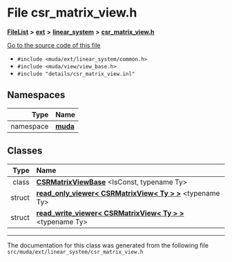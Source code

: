 

# File csr\_matrix\_view.h



[**FileList**](files.md) **>** [**ext**](dir_dee31a662aa40cb7fc08cb07824f4a9a.md) **>** [**linear\_system**](dir_6f09a74f7ee1db37d591c4a0fc2f2223.md) **>** [**csr\_matrix\_view.h**](csr__matrix__view_8h.md)

[Go to the source code of this file](csr__matrix__view_8h_source.md)



* `#include <muda/ext/linear_system/common.h>`
* `#include <muda/view/view_base.h>`
* `#include "details/csr_matrix_view.inl"`













## Namespaces

| Type | Name |
| ---: | :--- |
| namespace | [**muda**](namespacemuda.md) <br> |


## Classes

| Type | Name |
| ---: | :--- |
| class | [**CSRMatrixViewBase**](classmuda_1_1_c_s_r_matrix_view_base.md) &lt;IsConst, typename Ty&gt;<br> |
| struct | [**read\_only\_viewer&lt; CSRMatrixView&lt; Ty &gt; &gt;**](structmuda_1_1read__only__viewer_3_01_c_s_r_matrix_view_3_01_ty_01_4_01_4.md) &lt;typename Ty&gt;<br> |
| struct | [**read\_write\_viewer&lt; CSRMatrixView&lt; Ty &gt; &gt;**](structmuda_1_1read__write__viewer_3_01_c_s_r_matrix_view_3_01_ty_01_4_01_4.md) &lt;typename Ty&gt;<br> |



















































------------------------------
The documentation for this class was generated from the following file `src/muda/ext/linear_system/csr_matrix_view.h`

